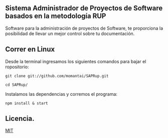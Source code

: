 ## Sistema Administrador de Proyectos de Software basados en la metodología RUP

Software para la administración de proyectos de Software, te proporciona la posibilidad de llevar un mejor control sobre tu documentación.

## Correr en Linux
Desde la terminal ingresamos los siguientes comandos para bajar el ropositorio:

`git clone git://github.com/momantai/SAPRup.git`

`cd SAPRup/`

Instalamos las dependencias y corremos el programa:

`npm install & start`


## Licencia.

[MIT](https://github.com/momantai/SAPRup/blob/master/LICENSE)